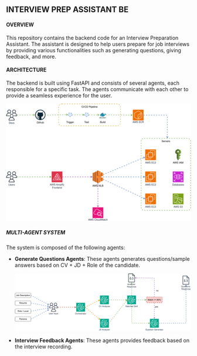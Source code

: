 ## INTERVIEW PREP ASSISTANT BE

#### OVERVIEW
This repository contains the backend code for an Interview Preparation Assistant. The assistant is designed to help users prepare for job interviews by providing various functionalities such as generating questions, giving feedback, and more.

#### ARCHITECTURE
The backend is built using FastAPI and consists of several agents, each responsible for a specific task. The agents communicate with each other to provide a seamless experience for the user.

![Architecture](./docs/architecture.svg)


##### MULTI-AGENT SYSTEM
The system is composed of the following agents:
- **Generate Questions Agents**: These agents generates questions/sample answers based on CV + JD + Role of the candidate.

  ![Generate Questions Agents](./docs/generate-questions-agents.svg)

- **Interview Feedback Agents**: These agents provides feedback based on the interview recording.

